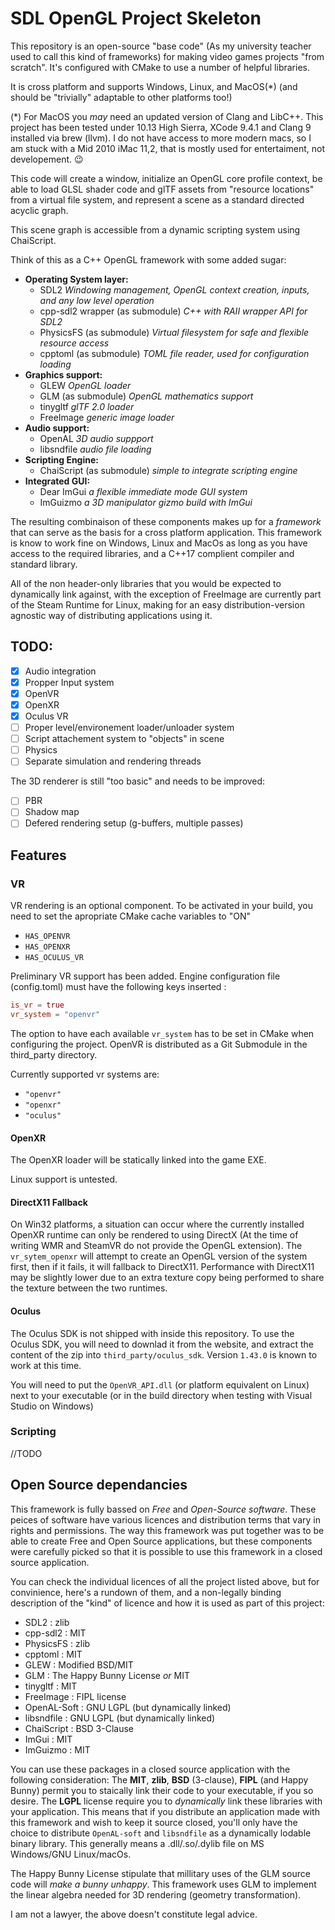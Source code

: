 # SDL OpenGL Project Skeleton

This repository is an open-source "base code" (As my university teacher used to call this kind of frameworks) for making video games projects "from scratch".
It's configured with CMake to use a number of helpful libraries.

It is cross platform and supports Windows, Linux, and MacOS(*) (and should be "trivially" adaptable
to other platforms too!)

(*) For MacOS you *may* need an updated version of Clang and LibC++. This project has been tested under 10.13 High Sierra, XCode 9.4.1 and Clang 9 installed via brew (llvm). 
I do not have access to more modern macs, so I am stuck with a Mid 2010 iMac 11,2, that is mostly used for entertaiment, not developement. :wink:

This code will create a window, initialize an OpenGL core profile context,
be able to load GLSL shader code and glTF assets from "resource locations"
from a virtual file system, and represent a scene as a standard directed acyclic graph.

This scene graph is accessible from a dynamic scripting system using ChaiScript.

Think of this as a C++ OpenGL framework with some added sugar:

 - **Operating System layer:**
   - SDL2 *Windowing management, OpenGL context creation, inputs, and any low level operation*
   - cpp-sdl2 wrapper (as submodule) *C++ with RAII wrapper API for SDL2*
   - PhysicsFS (as submodule) *Virtual filesystem for safe and flexible resource access*
   - cpptoml (as submodule) *TOML file reader, used for configuration loading*
 - **Graphics support:**
   - GLEW *OpenGL loader*
   - GLM (as submodule) *OpenGL mathematics support*
   - tinygltf *glTF 2.0 loader*
   - FreeImage *generic image loader*
 - **Audio support:**
   - OpenAL *3D audio suppport*
   - libsndfile *audio file loading*
 - **Scripting Engine:**
   - ChaiScript (as submodule) *simple to integrate scripting engine*
 - **Integrated GUI:**
   - Dear ImGui *a flexible immediate mode GUI system*
   - ImGuizmo *a 3D manipulator gizmo build with ImGui*

The resulting combinaison of these components makes up for a *framework* that can serve as the
basis for a cross platform application. This framework is know to work fine on Windows, Linux
and MacOs as long as you have access to the required libraries, and a C++17 complient compiler
and standard library.

All of the non header-only libraries that you would be expected to dynamically link against,
with the exception of FreeImage are currently part of the Steam Runtime for Linux, making for
an easy distribution-version agnostic way of distributing applications using it.

## TODO: 
 - [x] Audio integration
 - [x] Propper Input system
 - [x] OpenVR
 - [x] OpenXR
 - [x] Oculus VR
 - [ ] Proper level/environement loader/unloader system
 - [ ] Script attachement system to "objects" in scene
 - [ ] Physics
 - [ ] Separate simulation and rendering threads

 The 3D renderer is still "too basic" and needs to be improved:
 - [ ] PBR
 - [ ] Shadow map
 - [ ] Defered rendering setup (g-buffers, multiple passes)

## Features

### VR

VR rendering is an optional component. To be activated in your build, you need to set the apropriate CMake cache variables to "ON"

 - `HAS_OPENVR`
 - `HAS_OPENXR`
 - `HAS_OCULUS_VR`

Preliminary VR support has been added. Engine configuration file (config.toml) must have the following keys inserted : 

```toml
is_vr = true
vr_system = "openvr"
```

The option to have each available `vr_system` has to be set in CMake when configuring the project. OpenVR is distributed
as a Git Submodule in the third_party directory. 

Currently supported vr systems are:
 - `"openvr"`
 - `"openxr"`
 - `"oculus"`

#### OpenXR

The OpenXR loader will be statically linked into the game EXE.

Linux support is untested.

#### DirectX11 Fallback

On Win32 platforms, a situation can occur where the currently installed OpenXR runtime can only be rendered to using DirectX 
(At the time of writing WMR and SteamVR do not provide the OpenGL extension). The `vr_sytem_openxr` will attempt to create an
OpenGL version of the system first, then if it fails, it will fallback to DirectX11. Performance with DirectX11 may be slightly
lower due to an extra texture copy being performed to share the texture between the two runtimes.

#### Oculus

The Oculus SDK is not shipped with inside this repository. To use the Oculus SDK, you will need to downlad it from the website, and extract the content of the zip into `third_party/oculus_sdk`. 
Version `1.43.0` is known to work at this time.

You will need to put the `OpenVR_API.dll` (or platform equivalent on Linux) next to your executable (or in the build directory when testing with Visual Studio on Windows)

### Scripting

//TODO

## Open Source dependancies

This framework is fully bassed on *Free* and *Open-Source software*.  These peices of software
have various licences and distribution terms that vary in rights and permissions.
The way this framework was put together was to be able to create Free and Open Source 
applications, but these components were carefully picked so that it is possible to use this
framework in a closed source application.

You can check the individual licences of all the project listed above, but for convinience,
here's a rundown of them, and a non-legally binding description of the "kind" of licence and
how it is used as part of this project:

 - SDL2 : zlib
 - cpp-sdl2 : MIT
 - PhysicsFS : zlib
 - cpptoml : MIT
 - GLEW : Modified BSD/MIT
 - GLM : The Happy Bunny License *or* MIT
 - tinygltf : MIT
 - FreeImage : FIPL license
 - OpenAL-Soft : GNU LGPL (but dynamically linked)
 - libsndfile : GNU LGPL (but dynamically linked)
 - ChaiScript : BSD 3-Clause
 - ImGui : MIT
 - ImGuizmo : MIT

You can use these packages in a closed source application with the following consideration:
The **MIT**, **zlib**, **BSD** (3-clause), **FIPL** (and Happy Bunny) permit you to staically 
link their code to your executable, if you so desire. The **LGPL** license require you to *dynamically* 
link these libraries with your application. This means that if you distribute an application made 
with this framework and wish to keep it source closed, you'll only have the choice to distribute
`OpenAL-soft` and `libsndfile` as a dynamically lodable binary library. This generally means
a .dll/.so/.dylib file on MS Windows/GNU Linux/macOs.

The Happy Bunny License stipulate that millitary uses of the GLM source code will *make a bunny
unhappy*. This framework uses GLM to implement the linear algebra needed for 3D rendering
(geometry transformation).

I am not a lawyer, the above doesn't constitute legal advice. 
